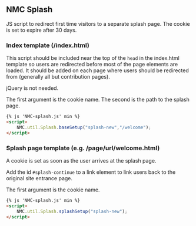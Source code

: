 ## NMC Splash

JS script to redirect first time visitors to a separate splash page. The cookie is set to expire after 30 days.

### Index template (/index.html)

This script should be included near the top of the `head` in the index.html template so users are redirected before most of the page elements are loaded. It should be added on each page where users should be redirected from (generally all but contribution pages).

jQuery is not needed.

The first argument is the cookie name. The second is the path to the splash page.

```html
{% js 'NMC-splash.js' min %}
<script>
    NMC.util.Splash.baseSetup("splash-new","/welcome");
</script>
```

### Splash page template (e.g. /page/url/welcome.html)

A cookie is set as soon as the user arrives at the splash page.

Add the id `#splash-continue` to a link element to link users back to the original site entrance page.

The first argument is the cookie name.

```html
{% js 'NMC-splash.js' min %}
<script>
    NMC.util.Splash.splashSetup("splash-new");
</script>
```
